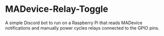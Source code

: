 # MADevice-Relay-Toggle
A simple Discord bot to run on a Raspberry Pi that reads MADevice notifications and manually power cycles relays connected to the GPIO pins.
